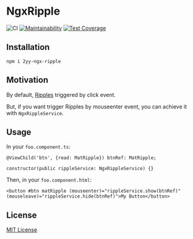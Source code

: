# NgxRipple

![CI](https://github.com/2YY/ngx-ripple/workflows/CI/badge.svg)
[![Maintainability](https://api.codeclimate.com/v1/badges/5a1a3a8851b0c322b628/maintainability)](https://codeclimate.com/github/2YY/ngx-ripple/maintainability)
[![Test Coverage](https://api.codeclimate.com/v1/badges/5a1a3a8851b0c322b628/test_coverage)](https://codeclimate.com/github/2YY/ngx-ripple/test_coverage)

## Installation

`npm i 2yy-ngx-ripple`

## Motivation

By default, [Ripples](https://material.angular.io/components/ripple/overview) triggered by click event.

But, if you want trigger Ripples by mouseenter event, you can achieve it with `NgxRippleService`.

## Usage

In your `foo.component.ts`:

    @ViewChild('btn', {read: MatRipple}) btnRef: MatRipple;
    
    constructor(public rippleService: NgxRippleService) {}

Then, in your `foo.component.html`:

`<button #btn matRipple (mouseenter)="rippleService.show(btnRef)" (mouseleave)="rippleService.hide(btnRef)">My Button</button>`

## License

[MIT License](./LICENSE)

